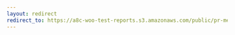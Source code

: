 ```yaml
---
layout: redirect
redirect_to: https://a8c-woo-test-reports.s3.amazonaws.com/public/pr-merge/44151/e2e/index.html
---
```

